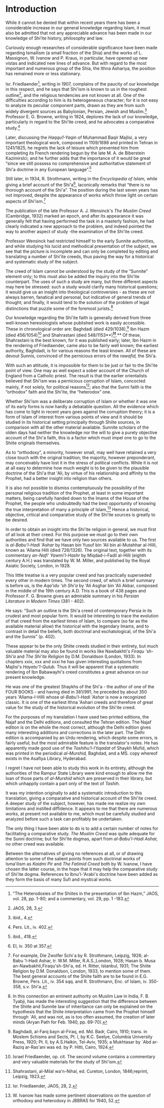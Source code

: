 Introduction
============

While it cannot be denied that within recent years there has been a
considerable increase in our general knowledge regarding Islam, it must
also be admitted that not any appreciable advance has been made in our
knowledge of Shi’ite history, philosophy and law.

Curiously enough researches of considerable significance have been made
regarding Ismailism (a small fraction of the Shia) and the works of L.
Massignon, W. Ivanow and P. Kraus, in particular, have opened up new
vistas and indicated new lines of advance. But with regard to the most
important and numerous group of the Shia, the Ithna Ashariya, the
position has remained more or less stationary.

Isr. Friedlaender[^1], writing in 1907, complains of the paucity of our
knowledge in this respect, and he says that Shi'ism is known to us in
the roughest outline[^2], and the religious tendencies are not known at
all. One of the difficulties according to him is its heterogeneous
character; for it is not easy to analyze its peculiar component parts,
drawn as they are from such widely divergent sources as Babylonian,
Persian, Jewish and Muslim.[^3] Professor E. G. Browne, writing in 1924,
deplores the lack of our knowledge, particularly in regard to the
Shi’ite creed, and he advocates a comparative study.[^4]

Later, discussing the *Haqqu1-Yaqin* of Muhammad Baqir Majlisi, a very
important theological work, composed in 1109/1698 and printed in Tehran
in 1241/1825, he regrets the lack of leisure which prevented him from
completing its French rendering begun by the late M. A. de Biberstein
Kazimirslci; and he further adds that the importance of it would be
great “since we still possess no comprehensive and authoritative
statement of Shi'a doctrine in any European language”.[^5]

Still later, in 1934, R. Strothmann, writing in the *Encyclopedia of
Islam,* while giving a brief account of the Shi'a[^6], laconically
remarks that “there is no thorough account of the Shi'a”. The position
during the last seven years has not improved, despite the appearance of
works which throw light on certain aspects of Shi'ism.[^7]

The publication of the late Professor A. J. Wensinck's *The Muslim
Creed* (Cambridge, 1932) marked an epoch, and after its appearance it
was generally felt that having performed the task in a masterly fashion,
he had clearly indicated a new approach to the problem, and indeed
pointed the way to another aspect of study -the examination of the
Shi'ite creed.

Professor Wensinck had restricted himself to the early Sunnite
authorities, and while studying his lucid and methodical presentation of
the subject, we see that the picture is incomplete and can only be
completed by editing and translating a number of Shi'ite creeds, thus
paving the way for a historical and systematic study of the subject.

The creed of Islam cannot be understood by the study of the “Sunnite”
element only; to this must also be added the inquiry into the Shi'ite
counterpart. The uses of such a study are many, but three different
aspects may here be stressed: such a study would clarify many historical
questions; it would give us an insight into theological controversies -
as these are not always barren, fanatical and personal, but indicative
of general trends of thought; and finally, it would tend to the solution
of the problem of legal distinctions that puzzle some of the foremost
jurists.[^8]

Our knowledge regarding the Shi'ite faith is generally derived from
three well-known heresiologists whose published work is easily
accessible. These in chronological order are: Baghdadi (died
429/1038),[^9] Ibn Hazm (died 456/1054)[^10] and Shahrastani (died
548/1153**)**[^11]**.** Of these, Shahrastani is the best known, for it
was published early; later, Ibn Hazm in the rendering of Friedlaender,
came also to be fairly well known; the earliest authority, Baghdadi, is
for various reasons the least known. All of these are devout Sunnis,
convinced of the pernicious errors of the *rawafid,* the Shi'a.

With such an attitude, it is impossible for them to be just or fair to
the Shi'ite point of view. One may as well expect a sober account of the
Church of England from a Catholic priest. The result is that the earlier
orientalists believed that Shi'ism was a pernicious corruption of Islam,
concocted mainly, if not solely, for political reasons[^12]; also that
the Sunni faith is the “orthodox” faith and the Shi'ite, the “heterodox”
one.

Whether Shi'ism was a deliberate corruption of Islam or whether it was
one of its early forms is now hardly a debatable question. All the
evidence which has come to light in recent years goes against the
corruption theory; it is a form of Islam of interest from various points
of view and it should be studied in its historical setting principally
through Shiite sources, in comparison with all the other material
available. Sunnite scholars of the olden days had neither the knowledge
nor the will to give a purely objective account of the Shi'a faith, this
is a factor which must impel one to go to the Shiite originals
themselves.

As to “orthodoxy”, a minority, however small, may well have retained a
very close touch with the original tradition; the majority, however
preponderant, may conceivably have lost it in the stress of political
conflicts. While it is not at all easy to determine how much weight is
to be given to the plausible doctrine of the Shi'a that 'Ali, by virtue
of his relationship and affinity to the Prophet, had a better insight
into religion than others.

It is also not possible to dismiss contemptuously the possibility of the
personal religious tradition of the Prophet, at least in some important
matters, being carefully handed down to the Imams of the House of the
Prophet, the people who undoubtedly had the best opportunity of knowing
the true interpretation of many a principle of Islam,[^13] Hence a
historical, objective, critical and comparative study of the Shi’ite
sources is greatly to be desired.

In order to obtain an insight into the Shi'ite religion in general, we
must first of all look at their creed. For this purpose we must go to
their own authorities and find that we have only two sources available
to us. The first is *al-Babu'l-Hadi 'Ashar* by Hasan bin Yusuf bin 'Ali
bin al-Mutahhar al-Hilli, known as 'Allama Hilli (died 726/1326). The
original text, together with its commentary *an-Nafi' Yawmi'l-Hashr* by
Miqdad-i-Fadil al-Hilli (eighth century A.H.) was translated by W. M.
Miller, and published by the Royal Asiatic Society, London, in 1928.

This little treatise is a very popular creed and has practically
superseded every other in modern times. The second creed, of which a
brief summary is before us, is the *Aqa'idu 'sh Shi'a* by 'Ali Asghar
bin 'Ali Akbar, composed in the middle of the 19th century A.D. This is
a book of 438 pages and Professor F. G. Browne gives an admirable
summary in his *Persian Literature in Modern Times* (381 - 402).

He says: “Such an outline is the Shi'a creed of contemporary Persia in
its crudest and most popular form. It would be interesting to trace the
evolution of that creed from the earliest times of Islam, to compare (so
far as the available material allow) the historical with the legendary
Imams, and to contrast in detail the beliefs, both doctrinal and
eschatological, of the Shi'a and the Sunnis” (p. 402).

These appear to be the only Shiite creeds studied in their entirety, but
much valuable material may also be found in works like Nawbakhti's
*Firaqu 'sh-Shi'a* and *The Shi'ite Religion* by D.M. Donaldson (London,
1933). In chapters xxix, xxx and xxxi he has given interesting
quotations from Majlisi's *Hayatu'1-Qulub.* Thus it will be apparent
that a systematic rendering of Ibn Babawayhi's creed constitutes a great
advance on our present knowledge.

He was one of the greatest Shaykhs of the Shi'a - the author of one of
the FOUR BOOKS - and having died in 381/991, he preceded by about 350
years 'Allama-I-Hilli whose *al-Babu'l-Hadi 'Ashar* is now a recognized
classic. It is one of the earliest Ithna 'Ashari creeds and therefore of
great value for the study of the historical evolution of the Shi'ite
creed.

For the purposes of my translation I have used two printed editions, the
Najaf and the Delhi editions, and consulted the Tehran edition. The
Najaf edition is on the whole the most correct, although the Delhi
edition gives many interesting additions and corrections in the later
part. The Delhi edition is accompanied by an Urdu rendering, which
despite some errors, is fairly useful; but the most admirable feature is
the translator's notes. He has apparently made good use of the
*Tashihu'l-I'tiqadat* of Shaykh Mufid, which was printed in the
periodical *al-Murshid,* Baghdad, and a MS. copy whereof exists in the
Asafiya Library, Hyderabad.

I regret I have not been able to study this work in its entirety,
although the authorities of the Rampur State Library were kind enough to
allow me the loan of those parts of *al-Murshid* which are preserved in
their library, but which unhappily contain a part only of the text of
*Tashih.*

It was my intention originally to add a systematic introduction to this
translation, giving a comparative and historical account of the Shi'ite
creed. A deeper study of the subject, however, has made me realize my
own limitations and instilled diffidence. It appears to me that there
are numerous works, at present not available to me, which must be
carefully studied and analyzed before such a task can profitably be
undertaken.

The only thing I have been able to do is to add a certain number of
notes for facilitating a comparative study. *The Muslim Creed* was quite
adequate for the Sunni doctrine; but for Shi'ite dogmas, apart from
*al-Babu'l-Hadi Ashar,* no other creed was available.

Between the alternatives of giving no references at all, or of drawing
attention to some of the salient points from such doctrinal works of
Isma'ilism as *Kaidmi Pir* and *The Fatimid Creed* both by W. Ivanow, I
have chosen the latter course, in the hope that it may help the
comparative study of Shi'ite dogma. References to Ibnu'l-'Arabi's
doctrine have been added as they form the basis of many Sufi and
mystical works.

[^1]: "The Heterodoxies of the Shiites in the presentation of Ibn Hazm,"
JAOS, vol. 28, pp. 1-80; and a commentary, vol. 29, pp. 1 -183.

[^2]: JAOS, 28, 3.

[^3]: ibid., 4.

[^4]: Pers. Lit., iv. 402.

[^5]: ibid., 418.

[^6]: EI, iv. 350 at 357.

[^7]: For example, Die Zwolfer Schi\`a by R. Strothmann, Leipzig, 1926;
al-Babu 'l-Hadi Ashar, tr. W.M. Miller, R.A.S.,London, 1928; Hasan b.
Musa an-Nawbakhti,Firaqu'sh-Shi'a, ed. H. Ritter, Istanbul, 1931; The
Shiite Religion by D.M. Donaldson, London, 1933, to mention some of
them. The best general accounts of the Shiite faith are to be found in
E.G. Browne, Pers. Lit., iv. 354 sqq. and R. Strothmann, Enc. of Islam,
iv. 350-358, s.v. Shi'a.

[^8]: In this connection an eminent authority on Muslim Law in India, F.
B. Tyabji, has made the interesting suggestion that the difference
between the Shiite and Sunnite law of inheritance can only be explained
on the hypothesis that the Shiite interpretation came from the Prophet
himself through \`Ali, and was not, as is too often assumed, the
creation of later minds (Aryan Path for Feb. 1940, pp. 69-70).

[^9]: Baghdadi, al-Farq bayn al-Firaq, ed. Md. Badr, Cairo, 1910; trans.
in Moslem Schisms and Sects, Pt. I, by K.C. Seelye, Columbia University
Press, 1920; Pt. II, by A.S.Halkin, Tel-Aviv, 1935; a Mukhtasar by \`Abd
ar-Raziq ar-Ras'ani was ed. by P. Hitti, Cairo, 1924.

[^10]: Israel Friedlaender, op. cit. The second volume contains a
commentary and very valuable materials for the study of Shi'ism.

[^11]: Shahrastani, al-Milal wa'n-Nihal, ed. Cureton, London,
1846;reprint, Leipzig, 1923.

[^12]: Isr. Friedlaender, JAOS, 28, 2.

[^13]: W. Ivanow has made some pertinent observations on the question of
orthodoxy and heterodoxy in JBBRAS for 1940, 52.


